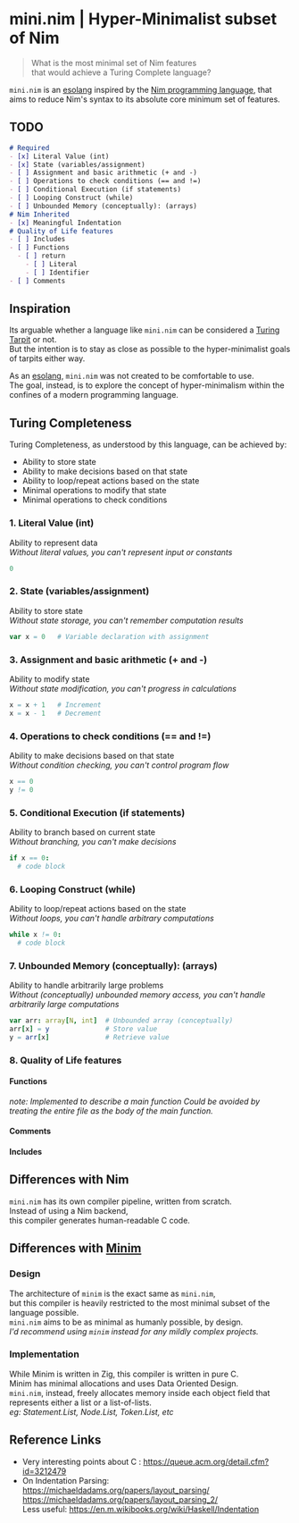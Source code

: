 # mini.nim | Hyper-Minimalist subset of Nim
> What is the most minimal set of Nim features  
> that would achieve a Turing Complete language?  

`mini.nim` is an [esolang](https://esolangs.org/wiki/Esoteric_programming_language) inspired by the [Nim programming language](https://nim-lang.org),
that aims to reduce Nim's syntax to its absolute core minimum set of features.

## TODO
```md
# Required
- [x] Literal Value (int)
- [x] State (variables/assignment)
- [ ] Assignment and basic arithmetic (+ and -)
- [ ] Operations to check conditions (== and !=)
- [ ] Conditional Execution (if statements)
- [ ] Looping Construct (while)
- [ ] Unbounded Memory (conceptually): (arrays)
# Nim Inherited
- [x] Meaningful Indentation
# Quality of Life features
- [ ] Includes
- [ ] Functions
  - [ ] return
    - [ ] Literal
    - [ ] Identifier
- [ ] Comments
```
## Inspiration
Its arguable whether a language like `mini.nim` can be considered a [Turing Tarpit](https://esolangs.org/wiki/Turing_tarpit) or not.  
But the intention is to stay as close as possible to the hyper-minimalist goals of tarpits either way.  

As an [esolang](https://esolangs.org/wiki/Esoteric_programming_language), `mini.nim` was not created to be comfortable to use.  
The goal, instead, is to explore the concept of hyper-minimalism within the confines of a modern programming language.  

## Turing Completeness
Turing Completeness, as understood by this language, can be achieved by:
- Ability to store state
- Ability to make decisions based on that state
- Ability to loop/repeat actions based on the state
- Minimal operations to modify that state
- Minimal operations to check conditions

### 1. Literal Value (int)
Ability to represent data  
_Without literal values, you can't represent input or constants_  
```nim
0
```

### 2. State (variables/assignment)
Ability to store state  
_Without state storage, you can't remember computation results_  
```nim
var x = 0   # Variable declaration with assignment
```

### 3. Assignment and basic arithmetic (+ and -)
Ability to modify state  
_Without state modification, you can't progress in calculations_  
```nim
x = x + 1   # Increment
x = x - 1   # Decrement
```

### 4. Operations to check conditions (== and !=)
Ability to make decisions based on that state  
_Without condition checking, you can't control program flow_  
```nim
x == 0
y != 0
```

### 5. Conditional Execution (if statements)
Ability to branch based on current state  
_Without branching, you can't make decisions_  
```nim
if x == 0:
  # code block
```

### 6. Looping Construct (while)
Ability to loop/repeat actions based on the state  
_Without loops, you can't handle arbitrary computations_  
```nim
while x != 0:
  # code block
```

### 7. Unbounded Memory (conceptually): (arrays)
Ability to handle arbitrarily large problems  
_Without (conceptually) unbounded memory access, you can't handle arbitrarily large computations_  
```nim
var arr: array[N, int]  # Unbounded array (conceptually)
arr[x] = y              # Store value
y = arr[x]              # Retrieve value
```
### 8. Quality of Life features
#### Functions
_note: Implemented to describe a main function_
_Could be avoided by treating the entire file as the body of the main function._
#### Comments
#### Includes

## Differences with Nim
`mini.nim` has its own compiler pipeline, written from scratch.  
Instead of using a Nim backend,  
this compiler generates human-readable C code.  

## Differences with [Minim](https://github.com/heysokam/minim)
### Design
The architecture of `minim` is the exact same as `mini.nim`,  
but this compiler is heavily restricted to the most minimal subset of the language possible.  
`mini.nim` aims to be as minimal as humanly possible, by design.  
_I'd recommend using `minim` instead for any mildly complex projects._  
### Implementation
While Minim is written in Zig, this compiler is written in pure C.  
Minim has minimal allocations and uses Data Oriented Design.  
`mini.nim`, instead, freely allocates memory inside each object field that represents either a list or a list-of-lists.  
_eg: Statement.List, Node.List, Token.List, etc_

## Reference Links
- Very interesting points about C : https://queue.acm.org/detail.cfm?id=3212479
- On Indentation Parsing:  
  https://michaeldadams.org/papers/layout_parsing/  
  https://michaeldadams.org/papers/layout_parsing_2/  
  Less useful: https://en.m.wikibooks.org/wiki/Haskell/Indentation  


